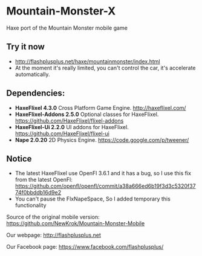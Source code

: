 # Mountain-Monster-X
Haxe port of the Mountain Monster mobile game

## Try it now
- http://flashplusplus.net/haxe/mountainmonster/index.html
- At the moment it's really limited, you can't control the car, it's accelerate automatically.

## Dependencies:
- **HaxeFlixel 4.3.0** Cross Platform Game Engine. http://haxeflixel.com/
- **HaxeFlixel-Addons 2.5.0** Optional classes for HaxeFlixel. https://github.com/HaxeFlixel/flixel-addons
- **HaxeFlixel-Ui 2.2.0** UI addons for HaxeFlixel. https://github.com/HaxeFlixel/flixel-ui
- **Nape 2.0.20** 2D Physics Engine. https://code.google.com/p/tweener/

## Notice
  * The latest HaxeFlixel use OpenFl 3.6.1 and it has a bug, so I use this fix from the latest OpenFl: https://github.com/openfl/openfl/commit/a38a666ed6b19f3d3c5320f3774f0bbddb16d9e2
  * You can't pause the FlxNapeSpace, So I added temporary this functionality 

Source of the original mobile version:
https://github.com/NewKrok/Mountain-Monster-Mobile

Our webpage:
http://flashplusplus.net

Our Facebook page:
https://www.facebook.com/flashplusplus/

